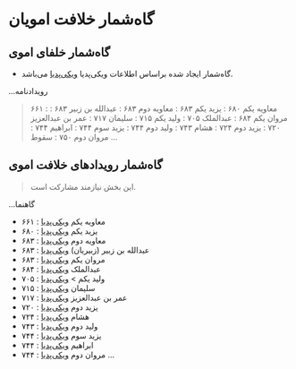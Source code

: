 # گاه‌شمار خلافت امویان

## گاه‌شمار خلفای اموی

- گاه‌شمار ایجاد شده براساس اطلاعات ویکی‌پدیا [ویکی‌پدیا](https://w.wiki/ALhg) می‌باشد.

...رویدادنامه
  > ۶۶۱ : معاویه یکم
  > ۶۸۰ : یزید یکم
  > ۶۸۳ : معاویه دوم
  > ۶۸۳ : عبدالله بن زبیر
  > ۶۸۳ : مروان یکم
  > ۶۸۴ : عبدالملک
  > ۷۰۵ : ولید یکم
  > ۷۱۵ : سلیمان
  > ۷۱۷ : عمر بن عبدالعزیز
  > ۷۲۰ : یزید دوم
  > ۷۲۴ : هشام
  > ۷۴۳ : ولید دوم
  > ۷۴۴ : یزید سوم
  > ۷۴۴ : ابراهیم
  > ۷۴۴ : مروان دوم
  > ۷۵۰ : سقوط
...

## گاه‌شمار رویدادهای خلافت اموی

> این بخش نیازمند مشارکت است.

...گاهنما
  - ۶۶۱
    : معاویه یکم [ویکی‌پدیا](https://fa.wikipedia.org/wiki/%D9%85%D8%B9%D8%A7%D9%88%DB%8C%D9%87_%D8%A8%D9%86_%D8%A7%D8%A8%DB%8C_%D8%B3%D9%81%DB%8C%D8%A7%D9%86)
  - ۶۸۰
    : یزید یکم [ویکی‌پدیا](https://fa.wikipedia.org/wiki/%DB%8C%D8%B2%DB%8C%D8%AF_%D8%A8%D9%86_%D9%85%D8%B9%D8%A7%D9%88%DB%8C%D9%87)
  - ۶۸۳
    : معاویه دوم [ویکی‌پدیا](https://fa.wikipedia.org/wiki/%D9%85%D8%B9%D8%A7%D9%88%DB%8C%D9%87_%D8%A8%D9%86_%DB%8C%D8%B2%DB%8C%D8%AF)
  - ۶۸۳
    : عبدالله بن زبیر (زبیریان) [ویکی‌پدیا](https://fa.wikipedia.org/wiki/%D8%B9%D8%A8%D8%AF%D8%A7%D9%84%D9%84%D9%87_%D8%A8%D9%86_%D8%B2%D8%A8%DB%8C%D8%B1)
  - ۶۸۳
    : مروان یکم [ویکی‌پدیا](https://fa.wikipedia.org/wiki/%D9%85%D8%B1%D9%88%D8%A7%D9%86_%D8%A8%D9%86_%D8%A7%D9%84%D8%AD%DA%A9%D9%85)
  - ۶۸۴
    : عبدالملک [ویکی‌پدیا](https://fa.wikipedia.org/wiki/%D8%B9%D8%A8%D8%AF%D8%A7%D9%84%D9%85%D9%84%DA%A9_%D8%A8%D9%86_%D9%85%D8%B1%D9%88%D8%A7%D9%86)
  - ۷۰۵
    : ولید یکم > [ویکی‌پدیا](https://fa.wikipedia.org/wiki/%D9%88%D9%84%DB%8C%D8%AF_%D8%A8%D9%86_%D8%B9%D8%A8%D8%AF%D8%A7%D9%84%D9%85%D9%84%DA%A9)
  - ۷۱۵
    : سلیمان [ویکی‌پدیا](https://fa.wikipedia.org/wiki/%D8%B3%D9%84%DB%8C%D9%85%D8%A7%D9%86_%D9%BE%D8%B3%D8%B1_%D8%B9%D8%A8%D8%AF%D8%A7%D9%84%D9%85%D9%84%DA%A9)
  - ۷۱۷
    : عمر بن عبدالعزیز [ویکی‌پدیا](https://fa.wikipedia.org/wiki/%D8%B9%D9%85%D8%B1_%D8%A8%D9%86_%D8%B9%D8%A8%D8%AF%D8%A7%D9%84%D8%B9%D8%B2%DB%8C%D8%B2)
  - ۷۲۰
    : یزید دوم [ویکی‌پدیا](https://fa.wikipedia.org/wiki/%DB%8C%D8%B2%DB%8C%D8%AF_%D8%A8%D9%86_%D8%B9%D8%A8%D8%AF%D8%A7%D9%84%D9%85%D9%84%DA%A9)
  - ۷۲۴
    : هشام [ویکی‌پدیا](https://fa.wikipedia.org/wiki/%D9%87%D8%B4%D8%A7%D9%85_%D8%A8%D9%86_%D8%B9%D8%A8%D8%AF%D8%A7%D9%84%D9%85%D9%84%DA%A9)
  - ۷۴۳
    : ولید دوم [ویکی‌پدیا](https://fa.wikipedia.org/wiki/%D9%88%D9%84%DB%8C%D8%AF_%D8%A8%D9%86_%DB%8C%D8%B2%DB%8C%D8%AF)
  - ۷۴۴
    : یزید سوم [ویکی‌پدیا](https://fa.wikipedia.org/wiki/%DB%8C%D8%B2%DB%8C%D8%AF_%D9%BE%D8%B3%D8%B1_%D9%88%D9%84%DB%8C%D8%AF)
  - ۷۴۴
    : ابراهیم [ویکی‌پدیا](https://fa.wikipedia.org/wiki/%D8%A7%D8%A8%D8%B1%D8%A7%D9%87%DB%8C%D9%85_%D9%BE%D8%B3%D8%B1_%D9%88%D9%84%DB%8C%D8%AF)
  - ۷۴۴
    : مروان دوم [ویکی‌پدیا](https://fa.wikipedia.org/wiki/%D9%85%D8%B1%D9%88%D8%A7%D9%86_%D8%A8%D9%86_%D9%85%D8%AD%D9%85%D8%AF)
...